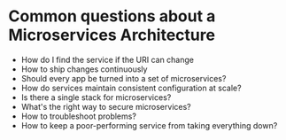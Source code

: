 # Common questions about a Microservices Architecture

* How do I find the service if the URI can change
* How to ship changes continuously
* Should every app be turned into a set of microservices?
* How do services maintain consistent configuration at scale?
* Is there a single stack for microservices?
* What's the right way to secure microservices?
* How to troubleshoot problems?
* How to keep a poor-performing service from taking everything down?